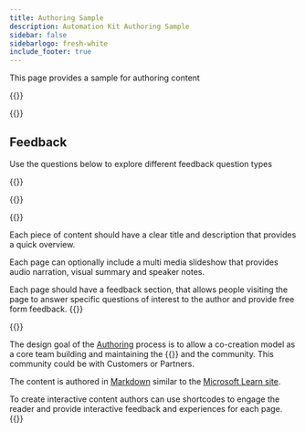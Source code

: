 ```yaml
---
title: Authoring Sample
description: Automation Kit Authoring Sample
sidebar: false
sidebarlogo: fresh-white
include_footer: true
---
```


<div class="optional">

This page provides a sample for authoring content

</div>

{{<presentation slides="1,2">}}

<div class="optional">

{{<presentationStyles>}}

## Feedback

Use the questions below to explore different feedback question types

{{<questions name="contribution/sample.json" completed="Thank you for completing questions" showNavigationButtons=false >}}

</div>

</div>

{{<slideStyles>}}

{{<slide  id="slide1" audio="authoring/overview.mp3?v=1" description="Authoring Overview" localImage="/images/illustrations/Authoring-Overview.svg" >}}

Each piece of content should have a clear title and description that provides a quick overview.

Each page can optionally include a multi media slideshow that provides audio narration, visual summary and speaker notes.

Each page should have a feedback section, that allows people visiting the page to answer specific questions of interest to the author and provide free form feedback.
{{</slide>}}

{{<slide  id="slide2" audio="authoring/goals.mp3" description="Authoring Goals" localImage="/images/illustrations/Authoring-Goals.svg" >}}

The design goal of the [Authoring](/contribution/authoring) process is to allow a co-creation model as a core team building and maintaining the {{<product-name>}} and the community. This community could be with Customers or Partners.

The content is authored in [Markdown](https://learn.microsoft.com/contribute/markdown-reference) similar to the [Microsoft Learn site](https://learn.microsoft.com).

To create interactive content authors can use shortcodes to engage the reader and provide interactive feedback and experiences for each page.
{{</slide>}}
